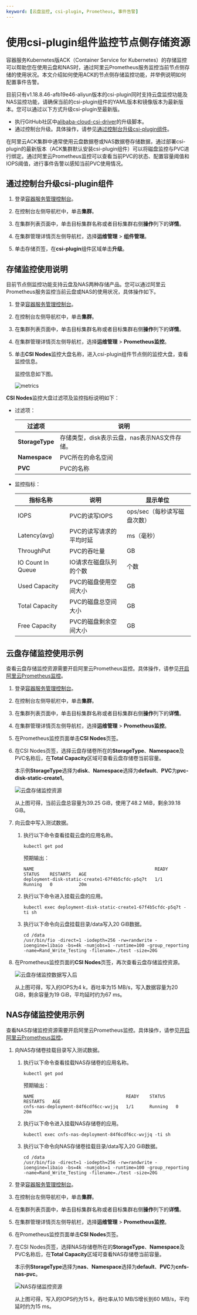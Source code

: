 ```yaml
---
keyword: [云盘监控, csi-plugin, Prometheus, 事件告警]
---
```


# 使用csi-plugin组件监控节点侧存储资源

容器服务Kubernetes版ACK（Container Service for Kubernetes）的存储监控可以帮助您在使用云盘和NAS时，通过阿里云Prometheus服务监控当前节点侧存储的使用状况。本文介绍如何使用ACK的节点侧存储监控功能，并举例说明如何配置事件告警。

目前只有v1.18.8.46-afb19e46-aliyun版本的csi-plugin同时支持云盘监控功能及NAS监控功能，请确保当前的csi-plugin组件的YAML版本和镜像版本为最新版本。您可以通过以下方式升级csi-plugin至最新版。

-   执行GitHub社区中[alibaba-cloud-csi-driver](https://github.com/kubernetes-sigs/alibaba-cloud-csi-driver/tree/master/deploy/ack/upgrade)的升级脚本。
-   通过控制台升级。具体操作，请参见[通过控制台升级csi-plugin组件](#section_y7k_ts0_p79)。

在阿里云ACK集群中通常使用云盘数据卷或NAS数据卷存储数据，通过部署csi-plugin的最新版本（ACK集群默认安装csi-plugin组件）可以将磁盘监控与PVC进行绑定。通过阿里云Prometheus监控可以查看当前PVC的状态、配置容量阈值和IOPS阈值，进行事件告警以感知当前PVC使用情况。

## 通过控制台升级csi-plugin组件

1.  登录[容器服务管理控制台](https://cs.console.aliyun.com)。

2.  在控制台左侧导航栏中，单击**集群**。

3.  在集群列表页面中，单击目标集群名称或者目标集群右侧**操作**列下的**详情**。

4.  在集群管理详情页左侧导航栏，选择**运维管理** \> **组件管理**。

5.  单击存储页签，在**csi-plugin**组件区域单击**升级**。


## 存储监控使用说明

目前节点侧监控功能支持云盘及NAS两种存储产品。您可以通过阿里云Prometheus服务监控当前云盘或NAS的使用状况，具体操作如下。

1.  登录[容器服务管理控制台](https://cs.console.aliyun.com)。

2.  在控制台左侧导航栏中，单击**集群**。

3.  在集群列表页面中，单击目标集群名称或者目标集群右侧**操作**列下的**详情**。

4.  在集群管理详情页左侧导航栏，选择**运维管理** \> **Prometheus监控**。

5.  单击**CSI Nodes**监控大盘名称，进入csi-plugin组件节点侧的监控大盘，查看监控信息。

    监控信息如下图。

    ![metrics](https://help-static-aliyun-doc.aliyuncs.com/assets/img/zh-CN/3121098161/p183549.png)


**CSI Nodes**监控大盘过滤项及监控指标说明如下：

-   过滤项：

    |过滤项|说明|
    |---|--|
    |**StorageType**|存储类型，disk表示云盘，nas表示NAS文件存储。|
    |**Namespace**|PVC所在的命名空间|
    |**PVC**|PVC的名称|

-   监控指标：

    |指标名称|说明|显示单位|
    |----|--|----|
    |IOPS|PVC的读写IOPS|ops/sec（每秒读写磁盘次数）|
    |Latency\(avg\)|PVC的读写请求的平均时延|ms（毫秒）|
    |ThroughPut|PVC的吞吐量|GB|
    |IO Count In Queue|IO请求在磁盘队列的个数|个数|
    |Used Capacity|PVC的磁盘使用空间大小|GB|
    |Total Capacity|PVC的磁盘总空间大小|GB|
    |Free Capacity|PVC的磁盘剩余空间大小|GB|


## 云盘存储监控使用示例

查看云盘存储监控资源需要开启阿里云Prometheus监控。具体操作，请参见[开启阿里云Prometheus监控](/cn.zh-CN/Kubernetes集群用户指南/可观测性/监控管理/阿里云Prometheus监控.md)。

1.  登录[容器服务管理控制台](https://cs.console.aliyun.com)。

2.  在控制台左侧导航栏中，单击**集群**。

3.  在集群列表页面中，单击目标集群名称或者目标集群右侧**操作**列下的**详情**。

4.  在集群管理详情页左侧导航栏，选择**运维管理** \> **Prometheus监控**。

5.  在Prometheus监控页面单击**CSI Nodes**页签。

6.  在CSI Nodes页签，选择云盘存储卷所在的**StorageType**、**Namespace**及PVC名称后，在**Total Capacity**区域可查看云盘存储卷当前容量。

    本示例**StorageType**选择为**disk**、**Namespace**选择为**default**、**PVC**为**pvc-disk-static-create1**。

    ![云盘存储监控资源](https://help-static-aliyun-doc.aliyuncs.com/assets/img/zh-CN/1173811361/p325538.png)

    从上图可得，当前云盘总容量为39.25 GiB，使用了48.2 MiB，剩余39.18 GiB。

7.  向云盘中写入测试数据。

    1.  执行以下命令查看挂载云盘的应用名称。

        ```
        kubectl get pod
        ```

        预期输出：

        ```
        NAME                                              READY   STATUS    RESTARTS   AGE
        deployment-disk-static-create1-67f4b5cfdc-p5q7t   1/1     Running   0          20m
        ```

    2.  执行以下命令进入挂载云盘的应用。

        ```
        kubectl exec deployment-disk-static-create1-67f4b5cfdc-p5q7t -ti sh
        ```

    3.  执行以下命令向云盘挂载目录/data写入20 GiB数据。

        ```
        cd /data
        /usr/bin/fio -direct=1 -iodepth=256 -rw=randwrite -ioengine=libaio -bs=4k -numjobs=1 -runtime=100 -group_reporting -name=Rand_Write_Testing -filename=./test -size=20G
        ```

8.  在Prometheus监控页面的**CSI Nodes**页签，再次查看云盘存储监控资源。

    ![云盘存储监控数据写入后](https://help-static-aliyun-doc.aliyuncs.com/assets/img/zh-CN/1173811361/p325634.png)

    从上图可得，写入的IOPS为4 k，吞吐率为15 MB/s，写入数据容量为20 GiB，剩余容量为19 GiB，平均延时约为67 ms。


## NAS存储监控使用示例

查看NAS存储监控资源需要开启阿里云Prometheus监控。具体操作，请参见[开启阿里云Prometheus监控](/cn.zh-CN/Kubernetes集群用户指南/可观测性/监控管理/阿里云Prometheus监控.md)。

1.  向NAS存储卷挂载目录写入测试数据。

    1.  执行以下命令查看挂载NAS存储卷的应用名称。

        ```
        kubectl get pod
        ```

        预期输出：

        ```
        NAME                                   READY    STATUS    RESTARTS   AGE
        cnfs-nas-deployment-84f6cdf6cc-wvjjq   1/1      Running   0          20m
        ```

    2.  执行以下命令进入挂载NAS存储卷的应用。

        ```
        kubectl exec cnfs-nas-deployment-84f6cdf6cc-wvjjq -ti sh
        ```

    3.  执行以下命令向NAS存储卷挂载目录/data写入20 GiB数据。

        ```
        cd /data
        /usr/bin/fio -direct=1 -iodepth=256 -rw=randwrite -ioengine=libaio -bs=4k -numjobs=1 -runtime=100 -group_reporting -name=Rand_Write_Testing -filename=./test -size=20G
        ```

2.  登录[容器服务管理控制台](https://cs.console.aliyun.com)。

3.  在控制台左侧导航栏中，单击**集群**。

4.  在集群列表页面中，单击目标集群名称或者目标集群右侧**操作**列下的**详情**。

5.  在集群管理详情页左侧导航栏，选择**运维管理** \> **Prometheus监控**。

6.  在Prometheus监控页面单击**CSI Nodes**页签。

7.  在CSI Nodes页签，选择NAS存储卷所在的**StorageType**、**Namespace**及PVC名称后，在**Total Capacity**区域可查看NAS存储卷当前容量。

    本示例**StorageType**选择为**nas**、**Namespace**选择为**default**、**PVC**为**cnfs-nas-pvc**。

    ![NAS存储监控资源](https://help-static-aliyun-doc.aliyuncs.com/assets/img/zh-CN/0373811361/p325713.png)

    从上图可得，写入的IOPS约为15 k，吞吐率从10 MB/S增长到60 MB/s，平均延时约为15 ms。


